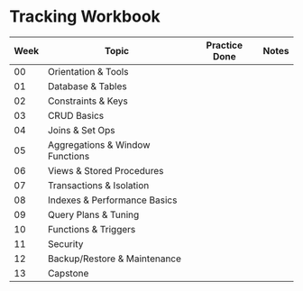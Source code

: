 # Tracking Workbook

| Week | Topic | Practice Done | Notes |
|------|-------|----------------|-------|
| 00 | Orientation & Tools |  |  |
| 01 | Database & Tables |  |  |
| 02 | Constraints & Keys |  |  |
| 03 | CRUD Basics |  |  |
| 04 | Joins & Set Ops |  |  |
| 05 | Aggregations & Window Functions |  |  |
| 06 | Views & Stored Procedures |  |  |
| 07 | Transactions & Isolation |  |  |
| 08 | Indexes & Performance Basics |  |  |
| 09 | Query Plans & Tuning |  |  |
| 10 | Functions & Triggers |  |  |
| 11 | Security |  |  |
| 12 | Backup/Restore & Maintenance |  |  |
| 13 | Capstone |  |  |
